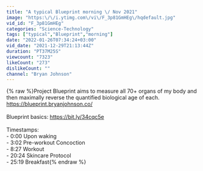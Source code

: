 ```yaml
---
title: "A typical Blueprint morning \/ Nov 2021"
image: "https:\/\/i.ytimg.com\/vi\/F_3p81GmHEg\/hqdefault.jpg"
vid_id: "F_3p81GmHEg"
categories: "Science-Technology"
tags: ["typical","Blueprint","morning"]
date: "2022-01-26T07:34:24+03:00"
vid_date: "2021-12-29T21:13:44Z"
duration: "PT37M25S"
viewcount: "7323"
likeCount: "273"
dislikeCount: ""
channel: "Bryan Johnson"
---
```

{% raw %}Project Blueprint aims to measure all 70+ organs of my body and then maximally reverse the quantified biological age of each. <a rel="nofollow" target="blank" href="https://blueprint.bryanjohnson.co/">https://blueprint.bryanjohnson.co/</a> <br /><br />Blueprint basics: <a rel="nofollow" target="blank" href="https://bit.ly/34cqc5e">https://bit.ly/34cqc5e</a><br /><br />Timestamps:<br />- 0:00 Upon waking<br />- 3:02 Pre-workout Concoction <br />- 8:27 Workout<br />- 20:24 Skincare Protocol <br />- 25:19 Breakfast{% endraw %}
